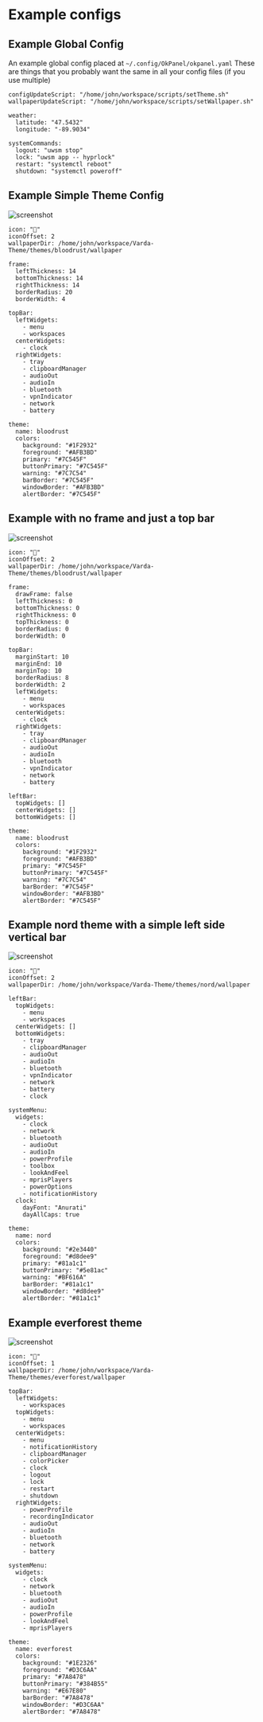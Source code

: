 # Example configs

## Example Global Config

An example global config placed at `~/.config/OkPanel/okpanel.yaml`
These are things that you probably want the same in all your config files (if you use multiple)

```
configUpdateScript: "/home/john/workspace/scripts/setTheme.sh"
wallpaperUpdateScript: "/home/john/workspace/scripts/setWallpaper.sh"

weather:
  latitude: "47.5432"
  longitude: "-89.9034"
  
systemCommands:
  logout: "uwsm stop"
  lock: "uwsm app -- hyprlock"
  restart: "systemctl reboot"
  shutdown: "systemctl poweroff"
```

## Example Simple Theme Config

![screenshot](https://raw.githubusercontent.com/JohnOberhauser/OkPanelScreenshots/refs/heads/main/examples/simple_frame.png)

```
icon: "󰚌"
iconOffset: 2
wallpaperDir: /home/john/workspace/Varda-Theme/themes/bloodrust/wallpaper

frame:
  leftThickness: 14
  bottomThickness: 14
  rightThickness: 14
  borderRadius: 20
  borderWidth: 4

topBar:
  leftWidgets:
    - menu
    - workspaces
  centerWidgets:
    - clock
  rightWidgets:
    - tray
    - clipboardManager
    - audioOut
    - audioIn
    - bluetooth
    - vpnIndicator
    - network
    - battery

theme:
  name: bloodrust
  colors:
    background: "#1F2932"
    foreground: "#AFB3BD"
    primary: "#7C545F"
    buttonPrimary: "#7C545F"
    warning: "#7C7C54"
    barBorder: "#7C545F"
    windowBorder: "#AFB3BD"
    alertBorder: "#7C545F"
```

## Example with no frame and just a top bar

![screenshot](https://raw.githubusercontent.com/JohnOberhauser/OkPanelScreenshots/refs/heads/main/examples/simple_bar.png)

```
icon: "󰚌"
iconOffset: 2
wallpaperDir: /home/john/workspace/Varda-Theme/themes/bloodrust/wallpaper

frame:
  drawFrame: false
  leftThickness: 0
  bottomThickness: 0
  rightThickness: 0
  topThickness: 0
  borderRadius: 0
  borderWidth: 0

topBar:
  marginStart: 10
  marginEnd: 10
  marginTop: 10
  borderRadius: 8
  borderWidth: 2
  leftWidgets:
    - menu
    - workspaces
  centerWidgets:
    - clock
  rightWidgets:
    - tray
    - clipboardManager
    - audioOut
    - audioIn
    - bluetooth
    - vpnIndicator
    - network
    - battery

leftBar:
  topWidgets: []
  centerWidgets: []
  bottomWidgets: []

theme:
  name: bloodrust
  colors:
    background: "#1F2932"
    foreground: "#AFB3BD"
    primary: "#7C545F"
    buttonPrimary: "#7C545F"
    warning: "#7C7C54"
    barBorder: "#7C545F"
    windowBorder: "#AFB3BD"
    alertBorder: "#7C545F"
```

## Example nord theme with a simple left side vertical bar

![screenshot](https://raw.githubusercontent.com/JohnOberhauser/OkPanelScreenshots/refs/heads/main/examples/nord.png)

```
icon: ""
iconOffset: 2
wallpaperDir: /home/john/workspace/Varda-Theme/themes/nord/wallpaper

leftBar:
  topWidgets:
    - menu
    - workspaces
  centerWidgets: []
  bottomWidgets:
    - tray
    - clipboardManager
    - audioOut
    - audioIn
    - bluetooth
    - vpnIndicator
    - network
    - battery
    - clock

systemMenu:
  widgets:
    - clock
    - network
    - bluetooth
    - audioOut
    - audioIn
    - powerProfile
    - toolbox
    - lookAndFeel
    - mprisPlayers
    - powerOptions
    - notificationHistory
  clock:
    dayFont: "Anurati"
    dayAllCaps: true
    
theme:
  name: nord
  colors:
    background: "#2e3440"
    foreground: "#d8dee9"
    primary: "#81a1c1"
    buttonPrimary: "#5e81ac"
    warning: "#BF616A"
    barBorder: "#81a1c1"
    windowBorder: "#d8dee9"
    alertBorder: "#81a1c1"

```

## Example everforest theme

![screenshot](https://raw.githubusercontent.com/JohnOberhauser/OkPanelScreenshots/refs/heads/main/examples/everforest.png)

```
icon: "󰌪"
iconOffset: 1
wallpaperDir: /home/john/workspace/Varda-Theme/themes/everforest/wallpaper

topBar:
  leftWidgets:
    - workspaces
  topWidgets:
    - menu
    - workspaces
  centerWidgets:
    - menu
    - notificationHistory
    - clipboardManager
    - colorPicker
    - clock
    - logout
    - lock
    - restart
    - shutdown
  rightWidgets:
    - powerProfile
    - recordingIndicator
    - audioOut
    - audioIn
    - bluetooth
    - network
    - battery

systemMenu:
  widgets:
    - clock
    - network
    - bluetooth
    - audioOut
    - audioIn
    - powerProfile
    - lookAndFeel
    - mprisPlayers

theme:
  name: everforest
  colors:
    background: "#1E2326"
    foreground: "#D3C6AA"
    primary: "#7A8478"
    buttonPrimary: "#384B55"
    warning: "#E67E80"
    barBorder: "#7A8478"
    windowBorder: "#D3C6AA"
    alertBorder: "#7A8478"

```